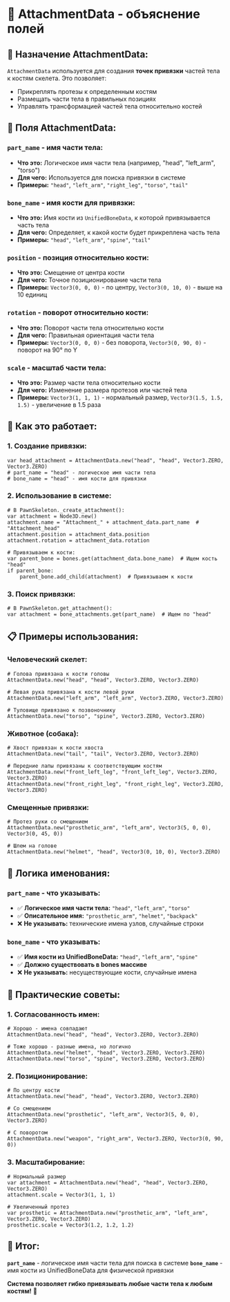 # 🔗 AttachmentData - объяснение полей

## 🎯 **Назначение AttachmentData:**

`AttachmentData` используется для создания **точек привязки** частей тела к костям скелета. Это позволяет:
- Прикреплять протезы к определенным костям
- Размещать части тела в правильных позициях
- Управлять трансформацией частей тела относительно костей

## 📝 **Поля AttachmentData:**

### **`part_name` - имя части тела:**
- **Что это:** Логическое имя части тела (например, "head", "left_arm", "torso")
- **Для чего:** Используется для поиска привязки в системе
- **Примеры:** `"head"`, `"left_arm"`, `"right_leg"`, `"torso"`, `"tail"`

### **`bone_name` - имя кости для привязки:**
- **Что это:** Имя кости из `UnifiedBoneData`, к которой привязывается часть тела
- **Для чего:** Определяет, к какой кости будет прикреплена часть тела
- **Примеры:** `"head"`, `"left_arm"`, `"spine"`, `"tail"`

### **`position` - позиция относительно кости:**
- **Что это:** Смещение от центра кости
- **Для чего:** Точное позиционирование части тела
- **Примеры:** `Vector3(0, 0, 0)` - по центру, `Vector3(0, 10, 0)` - выше на 10 единиц

### **`rotation` - поворот относительно кости:**
- **Что это:** Поворот части тела относительно кости
- **Для чего:** Правильная ориентация части тела
- **Примеры:** `Vector3(0, 0, 0)` - без поворота, `Vector3(0, 90, 0)` - поворот на 90° по Y

### **`scale` - масштаб части тела:**
- **Что это:** Размер части тела относительно кости
- **Для чего:** Изменение размера протезов или частей тела
- **Примеры:** `Vector3(1, 1, 1)` - нормальный размер, `Vector3(1.5, 1.5, 1.5)` - увеличение в 1.5 раза

## 🔗 **Как это работает:**

### **1. Создание привязки:**
```gdscript
var head_attachment = AttachmentData.new("head", "head", Vector3.ZERO, Vector3.ZERO)
# part_name = "head" - логическое имя части тела
# bone_name = "head" - имя кости для привязки
```

### **2. Использование в системе:**
```gdscript
# В PawnSkeleton._create_attachment():
var attachment = Node3D.new()
attachment.name = "Attachment_" + attachment_data.part_name  # "Attachment_head"
attachment.position = attachment_data.position
attachment.rotation = attachment_data.rotation

# Привязываем к кости:
var parent_bone = bones.get(attachment_data.bone_name)  # Ищем кость "head"
if parent_bone:
    parent_bone.add_child(attachment)  # Привязываем к кости
```

### **3. Поиск привязки:**
```gdscript
# В PawnSkeleton.get_attachment():
var attachment = bone_attachments.get(part_name)  # Ищем по "head"
```

## 📋 **Примеры использования:**

### **Человеческий скелет:**
```gdscript
# Голова привязана к кости головы
AttachmentData.new("head", "head", Vector3.ZERO, Vector3.ZERO)

# Левая рука привязана к кости левой руки
AttachmentData.new("left_arm", "left_arm", Vector3.ZERO, Vector3.ZERO)

# Туловище привязано к позвоночнику
AttachmentData.new("torso", "spine", Vector3.ZERO, Vector3.ZERO)
```

### **Животное (собака):**
```gdscript
# Хвост привязан к кости хвоста
AttachmentData.new("tail", "tail", Vector3.ZERO, Vector3.ZERO)

# Передние лапы привязаны к соответствующим костям
AttachmentData.new("front_left_leg", "front_left_leg", Vector3.ZERO, Vector3.ZERO)
AttachmentData.new("front_right_leg", "front_right_leg", Vector3.ZERO, Vector3.ZERO)
```

### **Смещенные привязки:**
```gdscript
# Протез руки со смещением
AttachmentData.new("prosthetic_arm", "left_arm", Vector3(5, 0, 0), Vector3(0, 45, 0))

# Шлем на голове
AttachmentData.new("helmet", "head", Vector3(0, 10, 0), Vector3.ZERO)
```

## 🎯 **Логика именования:**

### **`part_name` - что указывать:**
- ✅ **Логическое имя части тела:** `"head"`, `"left_arm"`, `"torso"`
- ✅ **Описательное имя:** `"prosthetic_arm"`, `"helmet"`, `"backpack"`
- ❌ **Не указывать:** технические имена узлов, случайные строки

### **`bone_name` - что указывать:**
- ✅ **Имя кости из UnifiedBoneData:** `"head"`, `"left_arm"`, `"spine"`
- ✅ **Должно существовать в bones массиве**
- ❌ **Не указывать:** несуществующие кости, случайные имена

## 🔧 **Практические советы:**

### **1. Согласованность имен:**
```gdscript
# Хорошо - имена совпадают
AttachmentData.new("head", "head", Vector3.ZERO, Vector3.ZERO)

# Тоже хорошо - разные имена, но логично
AttachmentData.new("helmet", "head", Vector3.ZERO, Vector3.ZERO)
AttachmentData.new("torso", "spine", Vector3.ZERO, Vector3.ZERO)
```

### **2. Позиционирование:**
```gdscript
# По центру кости
AttachmentData.new("head", "head", Vector3.ZERO, Vector3.ZERO)

# Со смещением
AttachmentData.new("prosthetic", "left_arm", Vector3(5, 0, 0), Vector3.ZERO)

# С поворотом
AttachmentData.new("weapon", "right_arm", Vector3.ZERO, Vector3(0, 90, 0))
```

### **3. Масштабирование:**
```gdscript
# Нормальный размер
var attachment = AttachmentData.new("head", "head", Vector3.ZERO, Vector3.ZERO)
attachment.scale = Vector3(1, 1, 1)

# Увеличенный протез
var prosthetic = AttachmentData.new("prosthetic_arm", "left_arm", Vector3.ZERO, Vector3.ZERO)
prosthetic.scale = Vector3(1.2, 1.2, 1.2)
```

## 🎉 **Итог:**

**`part_name`** - логическое имя части тела для поиска в системе
**`bone_name`** - имя кости из UnifiedBoneData для физической привязки

**Система позволяет гибко привязывать любые части тела к любым костям!** 🚀 